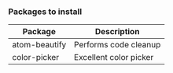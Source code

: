 ### Packages to install
|Package|Description|
|---|---|
|atom-beautify|Performs code cleanup|
|color-picker|Excellent color picker|
